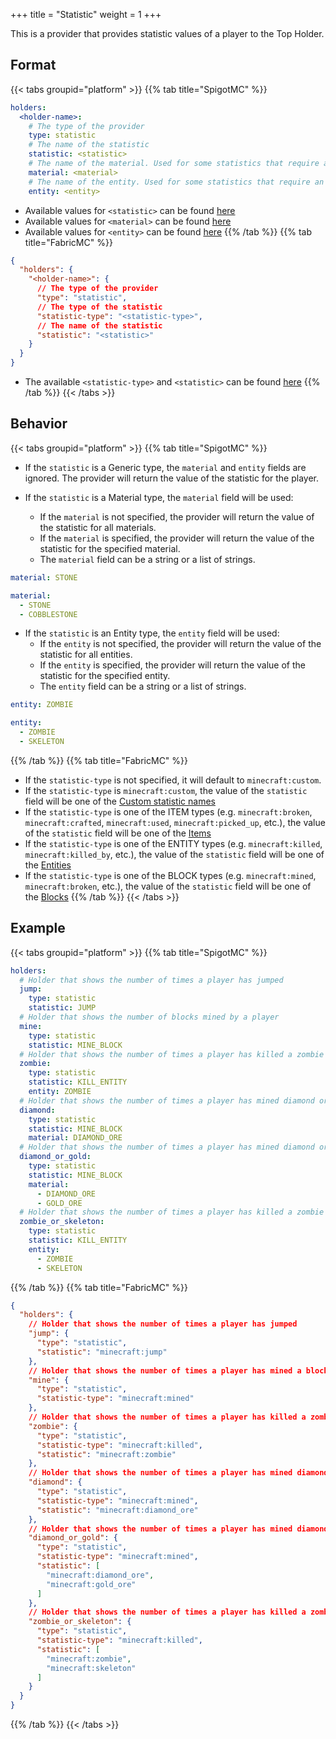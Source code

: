 +++
title = "Statistic"
weight = 1
+++

This is a provider that provides statistic values of a player to the Top Holder.

## Format

{{< tabs groupid="platform" >}}
{{% tab title="SpigotMC" %}}
```yaml
holders:
  <holder-name>:
    # The type of the provider
    type: statistic
    # The name of the statistic
    statistic: <statistic>
    # The name of the material. Used for some statistics that require an item.
    material: <material>
    # The name of the entity. Used for some statistics that require an entity.
    entity: <entity>
```

* Available values for `<statistic>` can be found [here](https://hub.spigotmc.org/javadocs/spigot/org/bukkit/Statistic.html)
* Available values for `<material>` can be found [here](https://hub.spigotmc.org/javadocs/spigot/org/bukkit/Material.html)
* Available values for `<entity>` can be found [here](https://hub.spigotmc.org/javadocs/spigot/org/bukkit/entity/EntityType.html)
{{% /tab %}}
{{% tab title="FabricMC" %}}
```json
{
  "holders": {
    "<holder-name>": {
      // The type of the provider
      "type": "statistic",
      // The type of the statistic
      "statistic-type": "<statistic-type>",
      // The name of the statistic
      "statistic": "<statistic>"
    }
  }
}
```

* The available `<statistic-type>` and `<statistic>` can be found [here](https://minecraft.wiki/w/Statistics)
{{% /tab %}}
{{< /tabs >}}

## Behavior

{{< tabs groupid="platform" >}}
{{% tab title="SpigotMC" %}}
* If the `statistic` is a Generic type, the `material` and `entity` fields are ignored. The provider will return the value of the statistic for the player.

* If the `statistic` is a Material type, the `material` field will be used:
  * If the `material` is not specified, the provider will return the value of the statistic for all materials.
  * If the `material` is specified, the provider will return the value of the statistic for the specified material.
  * The `material` field can be a string or a list of strings.
```yaml
material: STONE

material:
  - STONE
  - COBBLESTONE
```

* If the `statistic` is an Entity type, the `entity` field will be used:
  * If the `entity` is not specified, the provider will return the value of the statistic for all entities.
  * If the `entity` is specified, the provider will return the value of the statistic for the specified entity.
  * The `entity` field can be a string or a list of strings.
```yaml
entity: ZOMBIE

entity:
  - ZOMBIE
  - SKELETON
```
{{% /tab %}}
{{% tab title="FabricMC" %}}
* If the `statistic-type` is not specified, it will default to `minecraft:custom`.
* If the `statistic-type` is `minecraft:custom`, the value of the `statistic` field will be one of the [Custom statistic names](https://minecraft.wiki/w/Statistics)
* If the `statistic-type` is one of the ITEM types (e.g. `minecraft:broken`, `minecraft:crafted`, `minecraft:used`, `minecraft:picked_up`, etc.), the value of the `statistic` field will be one of the [Items](https://minecraft.wiki/w/Java_Edition_data_values)
* If the `statistic-type` is one of the ENTITY types (e.g. `minecraft:killed`, `minecraft:killed_by`, etc.), the value of the `statistic` field will be one of the [Entities](https://minecraft.wiki/w/Java_Edition_data_values)
* If the `statistic-type` is one of the BLOCK types (e.g. `minecraft:mined`, `minecraft:broken`, etc.), the value of the `statistic` field will be one of the [Blocks](https://minecraft.wiki/w/Java_Edition_data_values)
{{% /tab %}}
{{< /tabs >}}

## Example

{{< tabs groupid="platform" >}}
{{% tab title="SpigotMC" %}}
```yaml
holders:
  # Holder that shows the number of times a player has jumped
  jump:
    type: statistic
    statistic: JUMP
  # Holder that shows the number of blocks mined by a player
  mine:
    type: statistic
    statistic: MINE_BLOCK
  # Holder that shows the number of times a player has killed a zombie
  zombie:
    type: statistic
    statistic: KILL_ENTITY
    entity: ZOMBIE
  # Holder that shows the number of times a player has mined diamond ore
  diamond:
    type: statistic
    statistic: MINE_BLOCK
    material: DIAMOND_ORE
  # Holder that shows the number of times a player has mined diamond ore or gold ore
  diamond_or_gold:
    type: statistic
    statistic: MINE_BLOCK
    material:
      - DIAMOND_ORE
      - GOLD_ORE
  # Holder that shows the number of times a player has killed a zombie or a skeleton
  zombie_or_skeleton:
    type: statistic
    statistic: KILL_ENTITY
    entity:
      - ZOMBIE
      - SKELETON
```
{{% /tab %}}
{{% tab title="FabricMC" %}}
```json
{
  "holders": {
    // Holder that shows the number of times a player has jumped
    "jump": {
      "type": "statistic",
      "statistic": "minecraft:jump"
    },
    // Holder that shows the number of times a player has mined a block
    "mine": {
      "type": "statistic",
      "statistic-type": "minecraft:mined"
    },
    // Holder that shows the number of times a player has killed a zombie
    "zombie": {
      "type": "statistic",
      "statistic-type": "minecraft:killed",
      "statistic": "minecraft:zombie"
    },
    // Holder that shows the number of times a player has mined diamond ore
    "diamond": {
      "type": "statistic",
      "statistic-type": "minecraft:mined",
      "statistic": "minecraft:diamond_ore"
    },
    // Holder that shows the number of times a player has mined diamond ore or gold ore
    "diamond_or_gold": {
      "type": "statistic",
      "statistic-type": "minecraft:mined",
      "statistic": [
        "minecraft:diamond_ore",
        "minecraft:gold_ore"
      ]
    },
    // Holder that shows the number of times a player has killed a zombie or a skeleton
    "zombie_or_skeleton": {
      "type": "statistic",
      "statistic-type": "minecraft:killed",
      "statistic": [
        "minecraft:zombie",
        "minecraft:skeleton"
      ]
    }
  }
}
```
{{% /tab %}}
{{< /tabs >}}
